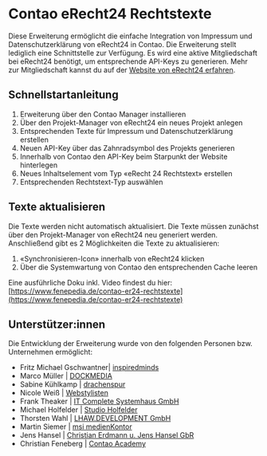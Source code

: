Contao eRecht24 Rechtstexte
===========================

Diese Erweiterung ermöglicht die einfache Integration von Impressum und Datenschutzerklärung von eRecht24 in Contao.
Die Erweiterung stellt lediglich eine Schnittstelle zur Verfügung. Es wird eine aktive Mitgliedschaft bei eRecht24 benötigt, um entsprechende API-Keys zu generieren.
Mehr zur Mitgliedschaft kannst du auf der [Website von eRecht24 erfahren](https://www.digistore24.com/link/bsd5szx88tlv/).

## Schnellstartanleitung

1. Erweiterung über den Contao Manager installieren
2. Über den Projekt-Manager von eRecht24 ein neues Projekt anlegen
3. Entsprechenden Texte für Impressum und Datenschutzerklärung erstellen
4. Neuen API-Key über das Zahnradsymbol des Projekts generieren
5. Innerhalb von Contao den API-Key beim Starpunkt der Website hinterlegen
6. Neues Inhaltselement vom Typ «eRecht 24 Rechtstext» erstellen
7. Entsprechenden Rechtstext-Typ auswählen

## Texte aktualisieren
Die Texte werden nicht automatisch aktualisiert. Die Texte müssen zunächst über den Projekt-Manager von eRecht24 neu generiert werden.
Anschließend gibt es 2 Möglichkeiten die Texte zu aktualisieren:
1. «Synchronisieren-Icon» innerhalb von eRecht24 klicken
2. Über die Systemwartung von Contao den entsprechenden Cache leeren

Eine ausführliche Doku inkl. Video findest du hier:
[https://www.fenepedia.de/contao-er24-rechtstexte](https://www.fenepedia.de/contao-er24-rechtstexte)


## Unterstützer:innen
Die Entwicklung der Erweiterung wurde von den folgenden Personen bzw. Unternehmen ermöglicht:
- Fritz Michael Gschwantner| [inspiredminds](https://www.inspiredminds.at/)
- Marco Müller | [DOCKMEDIA](https://www.dockmedia.de/)
- Sabine Kühlkamp | [drachenspur](https://www.drachenspur.de/)
- Nicole Weiß | [Webstylisten](https://webstylisten.de/)
- Frank Theaker | [IT Complete Systemhaus GmbH](https://www.it-complete.de/)
- Michael Holfelder | [Studio Holfelder](https://studioholfelder.de/)
- Thorsten Wahl | [LHAW.DEVELOPMENT GmbH](https://lhaw.de/)
- Martin Siemer | [msi medienKontor](https://msi-medien.de/)
- Jens Hansel | [Christian Erdmann u. Jens Hansel GbR](https://eh-c.eu/)
- Christian Feneberg | [Contao Academy](https://contao-academy.de/)